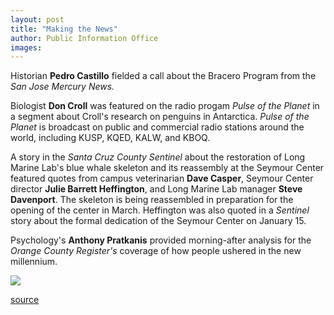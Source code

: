 ```yaml
---
layout: post
title: "Making the News"
author: Public Information Office
images:
---
```


  
Historian **Pedro Castillo** fielded a call about the Bracero Program from the _San Jose Mercury News._

Biologist **Don Croll** was featured on the radio progam _Pulse of the Planet_ in a segment about Croll's research on penguins in Antarctica. _Pulse of the Planet_ is broadcast on public and commercial radio stations around the world, including KUSP, KQED, KALW, and KBOQ.  
  
A story in the _Santa Cruz County Sentinel_ about the restoration of Long Marine Lab's blue whale skeleton and its reassembly at the Seymour Center featured quotes from campus veterinarian **Dave Casper**, Seymour Center director **Julie Barrett Heffington**, and Long Marine Lab manager **Steve Davenport**. The skeleton is being reassembled in preparation for the opening of the center in March. Heffington was also quoted in a _Sentinel_ story about the formal dedication of the Seymour Center on January 15.

Psychology's **Anthony Pratkanis** provided morning-after analysis for the _Orange County Register's_ coverage of how people ushered in the new millennium.   
  
![ ][1]

[1]: ../../images/trans.gif

[source](http://www1.ucsc.edu/currents/99-00/01-17/makenews.html "Permalink to makenews")

